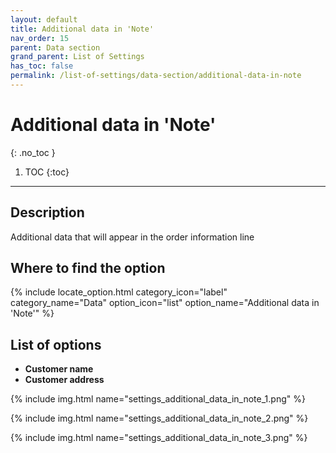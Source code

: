 ```yaml
---
layout: default
title: Additional data in 'Note'
nav_order: 15
parent: Data section
grand_parent: List of Settings
has_toc: false
permalink: /list-of-settings/data-section/additional-data-in-note
---
```


# Additional data in 'Note'
{: .no_toc }

1. TOC
{:toc}

---

## Description
Additional data that will appear in the order information line

## Where to find the option
{% include locate_option.html category_icon="label" category_name="Data" option_icon="list" option_name="Additional data in 'Note'" %}

## List of options
- **Customer name**
- **Customer address**

{% include img.html name="settings_additional_data_in_note_1.png" %}

{% include img.html name="settings_additional_data_in_note_2.png" %}

{% include img.html name="settings_additional_data_in_note_3.png" %}
